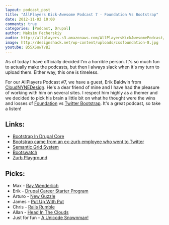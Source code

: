 ```yaml
---
layout: podcast_post
title: "AllPlayers Kick-Awesome Podcast 7 - Foundation Vs Bootstrap"
date: 2012-11-02 10:00
comments: true
categories: [Podcast, Drupal]
author: Maksim Pecherskiy
audio: http://allplayers.s3.amazonaws.com/AllPlayersKickAwesomePodcast/10-02-2012--Number-7.mp3
image: http://designshack.net/wp-content/uploads/cssfoundation-8.jpg
youtube: B55XSuwTvBI
---
```


As of today I have officially decided I'm a horrible person.  It's so much fun to actually make the podcasts, but then I always slack when it's my turn to upload them.  Either way, this one is timeless.

For our AllPlayers Podcast #7, we have a guest, Erik Baldwin from [CloudNYNEDesign](http://cloudnynedesign.com).  He's a dear friend of mine and I have had the pleasure of working with him on several sites.  I respect him highly as a themer and we decided to pick his brain a little bit on what he thought were the wins and losses of [Foundation](http://foundation.zurb.com/) vs [Twitter Bootstrap](http://twitter.github.com/bootstrap/index.html).  It's a great podcast, so take a listen!

## Links:
* [Bootstrap In Drupal Core](http://drupal.org/node/1801582)
* [Bootstrap came from an ex-zurb employee who went to Twitter](http://drupal.org/node/1801582)
* [Semantic Grid System](http://semantic.gs)
* [Bootswatch](http://bootswatch.com)
* [Zurb Playground](http://www.zurb.com/playground)

## Picks:
* Max - [Ray Wenderlich](http://www.raywenderlich.com)
* Erik - [Drupal Career Starter Program](http://www.anelloconsulting.com/drupal/training/csp )
* Arturo - [New Guzzle](http://mtdowling.com/blog/2012/10/16/guzzle-3-dot-0-better-service-descriptions-and-more-modular)
* James - [Put Up With Put](http://www.garfieldtech.com/blog/put-up-with-put)
* Chris - [Rails Rumble](http://railsrumble.com)
* Allan - [Head In The Clouds](http://u2601.com)
* Just for fun - [A Unicode Snownman!](http://unicodesnowmanforyou.com)

